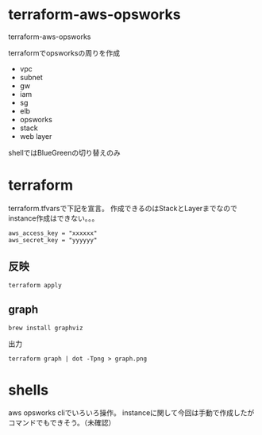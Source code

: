 # terraform-aws-opsworks
terraform-aws-opsworks

terraformでopsworksの周りを作成
 * vpc
 * subnet
 * gw
 * iam
 * sg
 * elb
 * opsworks
  * stack
  * web layer

shellではBlueGreenの切り替えのみ

# terraform

terraform.tfvarsで下記を宣言。
作成できるのはStackとLayerまでなのでinstance作成はできない。。。

```
aws_access_key = "xxxxxx"
aws_secret_key = "yyyyyy"
```

## 反映

```
terraform apply
```

## graph

```
brew install graphviz
```

出力
```
terraform graph | dot -Tpng > graph.png
```

# shells

aws opsworks cliでいろいろ操作。
instanceに関して今回は手動で作成したがコマンドでもできそう。（未確認）

